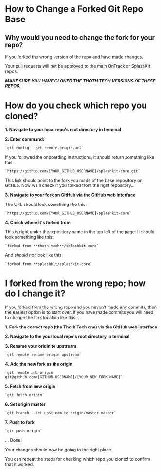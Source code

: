 # How to Change a Forked Git Repo Base

## Why would you need to change the fork for your repo?


If you forked the wrong version of the repo and have made changes. 

Your pull requests will not be approved to the main OnTrack or SplashKit repos. 

**_MAKE SURE YOU HAVE CLONED THE THOTH TECH VERSIONS OF THESE REPOS._**


# How do you check which repo you cloned?

**1. Navigate to your local repo's root directory in terminal**

**2. Enter command:**

	`git config --get remote.origin.url`

If you followed the onboarding instructions, it should return something like this:

	`https://github.com/[YOUR_GITHUB_USERNAME]/splashkit-core.git`

This link should point to the fork you made of the base repository on GitHub.
Now we'll check if you forked from the right repository...

**3. Navigate to your fork on GitHub via the GitHub web interface**

The URL should look something like this:

	`https://github.com/[YOUR_GITHUB_USERNAME]/splashkit-core`

**4. Check where it's forked from**

This is right under the repository name in the top left of the page.
It should look something like this:

	`forked from **thoth-tech**/splashkit-core`
And _should not_ look like this:

	`forked from **splashkit/splashkit-core`


# I forked from the wrong repo; how do I change it?

If you forked from the wrong repo and you haven’t made any commits, then the easiest option is to start over. If you have made commits you will need to change the fork location like this...

**1. Fork the correct repo (the Thoth Tech one) via the GitHub web interface**

**2. Navigate to the your local repo's root directory in terminal**

**3. Rename your origin to upstream**

	`git remote rename origin upstream`

**4. Add the new fork as the origin**

	`git remote add origin git@github.com/[GITHUB_USERNAME]/[YOUR_NEW_FORK_NAME]`

**5. Fetch from new origin**

	`git fetch origin`

**6. Set origin master**

	`git branch --set-upstream-to origin/master master`

**7. Push to fork**

	`git push origin`

... Done!

Your changes should now be going to the right place.

You can repeat the steps for checking which repo you cloned to confirm that it worked.
